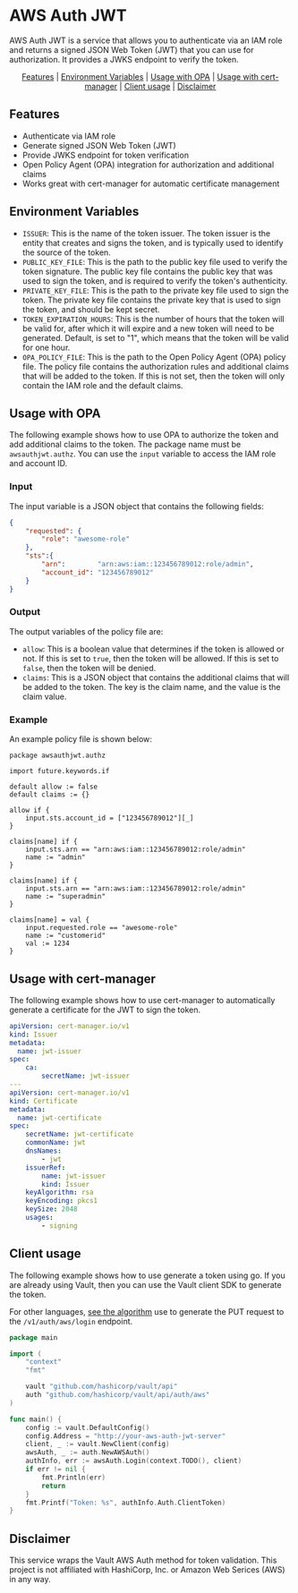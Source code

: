 # AWS Auth JWT

AWS Auth JWT is a service that allows you to authenticate via an IAM role and returns a signed JSON Web Token (JWT) that you can use for authorization. It provides a JWKS endpoint to verify the token.

<!-- START doctoc generated TOC please keep comment here to allow auto update -->
<!-- DON'T EDIT THIS SECTION, INSTEAD RE-RUN doctoc TO UPDATE -->
<!-- param::isFolding::false:: -->
<!-- param::isNotitle::true:: -->
<!-- param::isCustomMode::true:: -->

<p align="center">
<a href="#features">Features</a>
<span>|</span>
<a href="#environment-variables">Environment Variables</a>
<span>|</span>
<a href="#usage-with-opa">Usage with OPA</a>
<span>|</span>
<a href="#usage-with-cert-manager">Usage with cert-manager</a>
<span>|</span>
<a href="#client-usage">Client usage</a>
<span>|</span>
<a href="#disclaimer">Disclaimer</a>
</p>

<!-- END doctoc generated TOC please keep comment here to allow auto update -->

## Features

- Authenticate via IAM role
- Generate signed JSON Web Token (JWT)
- Provide JWKS endpoint for token verification
- Open Policy Agent (OPA) integration for authorization and additional claims
- Works great with cert-manager for automatic certificate management

## Environment Variables

- `ISSUER`: This is the name of the token issuer. The token issuer is the entity that creates and signs the token, and is typically used to identify the source of the token.
- `PUBLIC_KEY_FILE`: This is the path to the public key file used to verify the token signature. The public key file contains the public key that was used to sign the token, and is required to verify the token's authenticity.
- `PRIVATE_KEY_FILE`: This is the path to the private key file used to sign the token. The private key file contains the private key that is used to sign the token, and should be kept secret.
- `TOKEN_EXPIRATION_HOURS`: This is the number of hours that the token will be valid for, after which it will expire and a new token will need to be generated. Default, is set to "1", which means that the token will be valid for one hour.
- `OPA_POLICY_FILE`: This is the path to the Open Policy Agent (OPA) policy file. The policy file contains the authorization rules and additional claims that will be added to the token. If this is not set, then the token will only contain the IAM role and the default claims.

## Usage with OPA

The following example shows how to use OPA to authorize the token and add additional claims to the token. The package name must be `awsauthjwt.authz`. You can use the `input` variable to access the IAM role and account ID.

### Input

The input variable is a JSON object that contains the following fields:

```json
{
    "requested": {
        "role": "awesome-role"
    },
    "sts":{
        "arn":        "arn:aws:iam::123456789012:role/admin",
        "account_id": "123456789012"
    }
}
```

### Output

The output variables of the policy file are:

- `allow`: This is a boolean value that determines if the token is allowed or not. If this is set to `true`, then the token will be allowed. If this is set to `false`, then the token will be denied.
- `claims`: This is a JSON object that contains the additional claims that will be added to the token. The key is the claim name, and the value is the claim value.

### Example

An example policy file is shown below:

```rego
package awsauthjwt.authz

import future.keywords.if

default allow := false
default claims := {}

allow if {
    input.sts.account_id = ["123456789012"][_]
}

claims[name] if {
    input.sts.arn == "arn:aws:iam::123456789012:role/admin"
    name := "admin"
}

claims[name] if {
    input.sts.arn == "arn:aws:iam::123456789012:role/admin"
    name := "superadmin"
}

claims[name] = val {
    input.requested.role == "awesome-role"
    name := "customerid"
    val := 1234
}
```


## Usage with cert-manager

The following example shows how to use cert-manager to automatically generate a certificate for the JWT to sign the token.

```yaml
apiVersion: cert-manager.io/v1
kind: Issuer
metadata:
  name: jwt-issuer
spec:
    ca:
        secretName: jwt-issuer
---
apiVersion: cert-manager.io/v1
kind: Certificate
metadata:
  name: jwt-certificate
spec:
    secretName: jwt-certificate
    commonName: jwt
    dnsNames:
        - jwt
    issuerRef:
        name: jwt-issuer
        kind: Issuer
    keyAlgorithm: rsa
    keyEncoding: pkcs1
    keySize: 2048
    usages:
        - signing
```

## Client usage

The following example shows how to use generate a token using go. If you are already using Vault, then you can use the Vault client SDK to generate the token.

For other languages, [see the algorithm](https://github.com/woehrl01/aws-auth-jwt/blob/24943cd7d6fd978366111ff12895d977ba95b089/client/main.go#L13-L31) use to generate the PUT request to the `/v1/auth/aws/login` endpoint.

```go
package main

import (
	"context"
	"fmt"

	vault "github.com/hashicorp/vault/api"
	auth "github.com/hashicorp/vault/api/auth/aws"
)

func main() {
	config := vault.DefaultConfig()
    config.Address = "http://your-aws-auth-jwt-server"
	client, _ := vault.NewClient(config)
	awsAuth, _ := auth.NewAWSAuth()
	authInfo, err := awsAuth.Login(context.TODO(), client)
	if err != nil {
		fmt.Println(err)
		return
	}
    fmt.Printf("Token: %s", authInfo.Auth.ClientToken)
}
```

## Disclaimer

This service wraps the Vault AWS Auth method for token validation. This project is not affiliated with HashiCorp, Inc. or Amazon Web Serices (AWS) in any way. 
